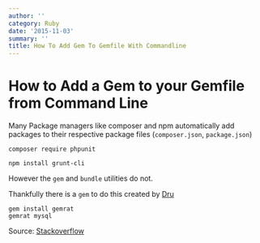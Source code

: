 ```yaml
---
author: ''
category: Ruby
date: '2015-11-03'
summary: ''
title: How To Add Gem To Gemfile With Commandline
---
```

# How to Add a Gem to your Gemfile from Command Line

Many Package managers like composer and npm automatically add packages to their respective package files (`composer.json`, `package.json`)

`composer require phpunit`

`npm install grunt-cli`

However the `gem` and `bundle` utilities do not.

Thankfully there is a `gem` to do this created by [Dru](https://github.com/DruRly/gemrat)

```
gem install gemrat
gemrat mysql
```

Source: [Stackoverflow](http://stackoverflow.com/questions/8005277/add-gem-to-gemfile-with-bundler-from-command-line)
